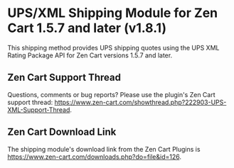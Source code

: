 # UPS/XML Shipping Module for Zen Cart 1.5.7 and later (v1.8.1)

This shipping method provides UPS shipping quotes using the UPS XML Rating Package API for Zen Cart versions 1.5.7 and later.

## Zen Cart Support Thread

Questions, comments or bug reports?  Please use the plugin's Zen Cart support thread: https://www.zen-cart.com/showthread.php?222903-UPS-XML-Support-Thread.

## Zen Cart Download Link

The shipping module's download link from the Zen Cart Plugins is  https://www.zen-cart.com/downloads.php?do=file&id=126.